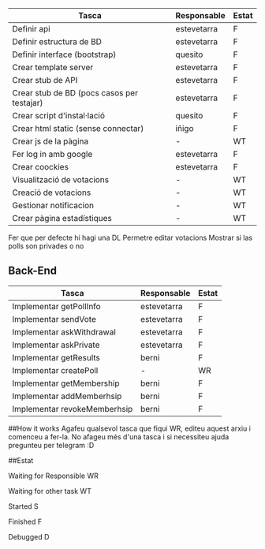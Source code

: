  Tasca | Responsable | Estat  
 ---| --- | ---
 Definir api | estevetarra | F
 Definir estructura de BD | estevetarra | F
 Definir interface (bootstrap) | quesito | F
 Crear template server | estevetarra | F
 Crear stub de API | estevetarra | F
 Crear stub de BD (pocs casos per testajar) | estevetarra | F
 Crear script d'instal·lació | quesito | F
 Crear html static (sense connectar) | iñigo | F
 Crear js de la pàgina | - | WT
 Fer log in amb google | estevetarra | F
 Crear coockies | estevetarra | F
 Visualització de votacions | - | WT
 Creació de votacions | - | WT
 Gestionar notificacion | - | WT
 Crear pàgina estadístiques | - | WT
Fer que per defecte hi hagi una DL
Permetre editar votacions
Mostrar si las polls son privades o no



 ## Back-End

 Tasca | Responsable | Estat  
 ---| --- | ---
Implementar getPollInfo | estevetarra | F
Implementar sendVote | estevetarra | F
Implementar askWithdrawal | estevetarra | F
Implementar askPrivate | estevetarra | F
Implementar getResults | berni | F
Implementar createPoll | - | WR
Implementar getMembership | berni | F
Implementar addMemberhsip | berni | F
Implementar revokeMemberhsip | berni | F


##How it works
Agafeu qualsevol tasca que fiqui WR, editeu aquest arxiu i comenceu a fer-la. No afageu més d'una tasca i si necessiteu ajuda pregunteu per telegram :D

##Estat

Waiting for Responsible WR

Waiting for other task WT

Started S

Finished  F

Debugged  D

